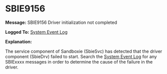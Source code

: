 # SBIE9156


**Message:** SBIE9156 Driver initialization not completed

**Logged To:** [System Event Log](SystemEventLog)

**Explanation:**

The service component of Sandboxie (SbieSvc) has detected that the driver component (SbieDrv) failed to start. Search the [System Event Log](SystemEventLog) for any SBIExxxx messages in order to determine the cause of the failure in the driver.

